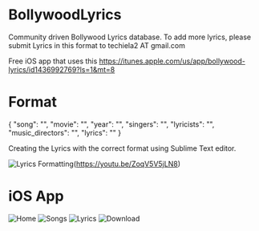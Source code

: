 # BollywoodLyrics
Community driven Bollywood Lyrics database. To add more lyrics, please submit Lyrics in this format to techiela2 AT gmail.com

Free iOS app that uses this
https://itunes.apple.com/us/app/bollywood-lyrics/id1436992769?ls=1&mt=8

# Format 
  {
    "song": "",
    "movie": "",
    "year": "",
    "singers": "",
    "lyricists": "",
    "music_directors": "",
    "lyrics": ""
  }

Creating the Lyrics with the correct format using Sublime Text editor.

![Lyrics Formatting](screenshot.png)(https://youtu.be/ZoqV5V5jLN8)

# iOS App

![Home](IMG_7949.jpg)
![Songs](IMG_7950.jpg)
![Lyrics](IMG_7952.jpg)
![Download](IMG_7951.jpg)
